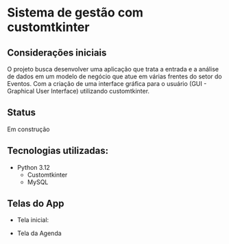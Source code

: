 # Sistema de gestão com customtkinter
## Considerações iniciais
O projeto busca desenvolver uma aplicação que trata a entrada e a análise de dados em um modelo de negócio que atue em várias frentes do setor do Eventos.
Com a criação de uma interface gráfica para o usuário (GUI - Graphical User Interface) utilizando customtkinter.

## Status
Em construção

## Tecnologias utilizadas:
* Python 3.12
  * Customtkinter
  * MySQL

## Telas do App

* Tela inicial:
  
* Tela da Agenda


